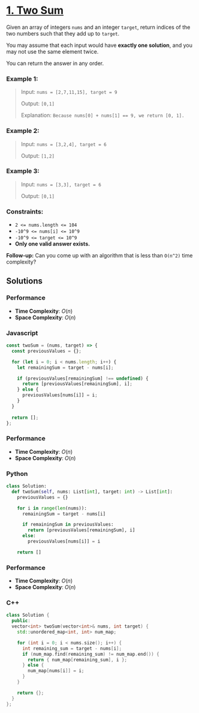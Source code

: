 # [1. Two Sum](https://leetcode.com/problems/two-sum/description/)

Given an array of integers `nums` and an integer `target`, return indices of the two numbers such that they add up to `target`.

You may assume that each input would have **exactly one solution**, and you may not use the same element twice.

You can return the answer in any order.


### Example 1:
> Input: `nums = [2,7,11,15], target = 9`
>
> Output: `[0,1]`
>
> Explanation: `Because nums[0] + nums[1] == 9, we return [0, 1].`


### Example 2:
> Input: `nums = [3,2,4], target = 6`
>
> Output: `[1,2]`


### Example 3:
> Input: `nums = [3,3], target = 6`
>
> Output: `[0,1]`


### Constraints:
- `2 <= nums.length <= 104`
- `-10^9 <= nums[i] <= 10^9`
- `-10^9 <= target <= 10^9`
- **Only one valid answer exists.**
 

**Follow-up:** Can you come up with an algorithm that is less than `O(n^2)` time complexity?



## Solutions

### Performance

- **Time Complexity**: $O(n)$
- **Space Complexity**: $O(n)$


### Javascript
```javascript
const twoSum = (nums, target) => {
  const previousValues = {};

  for (let i = 0; i < nums.length; i++) {
    let remainingSum = target - nums[i];

    if (previousValues[remainingSum] !== undefined) {
      return [previousValues[remainingSum], i];
    } else {
      previousValues[nums[i]] = i;
    }
  }
  
  return [];
};
```


### Performance

- **Time Complexity**: $O(n)$
- **Space Complexity**: $O(n)$

### Python
```python
class Solution:
  def twoSum(self, nums: List[int], target: int) -> List[int]:
    previousValues = {}

    for i in range(len(nums)):
      remainingSum = target - nums[i]

      if remainingSum in previousValues:
        return [previousValues[remainingSum], i]
      else:
        previousValues[nums[i]] = i

    return []
```


### Performance

- **Time Complexity**: $O(n)$
- **Space Complexity**: $O(n)$

### C++
```c++
class Solution {
  public: 
  vector<int> twoSum(vector<int>& nums, int target) {
    std::unordered_map<int, int> num_map;

    for (int i = 0; i < nums.size(); i++) {
      int remaining_sum = target - nums[i];
      if (num_map.find(remaining_sum) != num_map.end()) {
        return { num_map[remaining_sum], i };
      } else {
        num_map[nums[i]] = i;
      }
    }

    return {};
  }
};
```